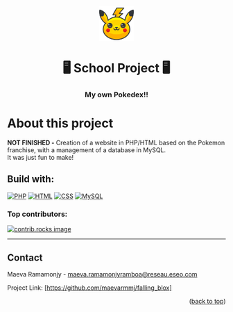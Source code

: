 <div align="center">
  <a href="https://github.com/maevarmmj/my_pokedex">
    <img src="public/img/pikachu.png" alt="Logo" width="80" height="80">
  </a>
  <h1 align="center">🖥 School Project 🖥</h1>
  <h3>My own Pokedex!!</h3>
</div>

# About this project
**NOT FINISHED -** Creation of a website in PHP/HTML based on the Pokemon franchise, with a management of a database in MySQL.\
It was just fun to make!
## Build with:
[![PHP](https://img.shields.io/badge/PHP-%23777BB4.svg?style=for-the-badge&logo=php&logoColor=white)](https://www.php.net/)
[![HTML](https://img.shields.io/badge/HTML5-%23E34F26.svg?style=for-the-badge&logo=html5&logoColor=white)](https://html.spec.whatwg.org/)
[![CSS](https://img.shields.io/badge/CSS3-%231572B6.svg?style=for-the-badge&logo=css3&logoColor=white)](https://www.w3.org/Style/CSS/)
[![MySQL](https://img.shields.io/badge/MySQL-%2300f.svg?style=for-the-badge&logo=mysql&logoColor=white)](https://www.mysql.com/)
### Top contributors:
<a href="https://github.com/maevarmmj/falling_blox/graphs/contributors">
  <img src="https://contrib.rocks/image?repo=maevarmmj/falling_blox" alt="contrib.rocks image" />
</a>

* * *
## Contact

Maeva Ramamonjy - maeva.ramamonjyramboa@reseau.eseo.com 

Project Link: [https://github.com/maevarmmj/falling_blox]

<p align="right">(<a href="#readme-top">back to top</a>)</p>
